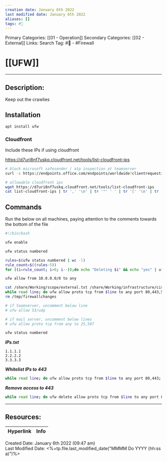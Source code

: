 ```yaml
---
creation date: January 6th 2022
last modified date: January 6th 2022
aliases: []
tags: #🧰
---
```


Primary Categories: [[01 - Operation]]
Secondary Categories:  [[02 - External]]
Links: 
Search Tag: #🧰   - #Firewall

# [[UFW]]  
___

## Description:
Keep out the crawlies 

## Installation
```bash 
apt install ufw
```

### Cloudfront
Include these IPs if using cloudfront 

https://d7uri8nf7uskq.cloudfront.net/tools/list-cloudfront-ips

```bash 
# block microsoft safesender / atp inspection at teamserver
curl -s https://endpoints.office.com/endpoints/worldwide?clientrequestid=b10c5ed1-bad1-445f-b386-b919946339a7 | grep '/' | tr -s ' ' | cut -f 2 -d ' ' | tr -d '"' | tr -d ',' > protection-ips.txt 

# allowable cloudfront ips
wget https://d7uri8nf7uskq.cloudfront.net/tools/list-cloudfront-ips
cat list-cloudfront-ips | tr ',' '\n' | tr '"' ' ' | tr '[' '\n' | tr -s ' ' | cut -f 2 -d ' ' | grep -v CLOUDFRONT > cloudfront-ips.txt
```

## Commands
Run the below on all machines, paying attention to the comments towards the bottom of the file 

```bash 
#!/bin/bash

ufw enable 

ufw status numbered

rules=$(ufw status numbered | wc -l)
rule_count=$((rules-5))
for ((i=rule_count; i>0; i--));do echo "Deleting $i" && echo "yes" | ufw delete $i;done

ufw allow from 10.0.0.0/8 to any

cat /share/Working/scope/external.txt /share/Working/infrastructure/cisa-ips-only.txt > /tmp/firewallchanges
while read line; do ufw allow proto tcp from $line to any port 80,443,5000:5999; done < /tmp/firewallchanges
rm /tmp/firewallchanges

# if teamserver, uncomment below line 
# ufw allow 53/udp

# if mail server, uncomment below lines
# ufw allow proto tcp from any to 25,587

ufw status numbered
```

**_IPs.txt_**
```
1.1.1.1
2.2.2.2
3.3.3.3
```

**_Whitelist IPs to 443_**
```bash
while read line; do ufw allow proto tcp from $line to any port 80,443; done < IPs.txt
```

**_Remove access to 443_**
```bash
while read line; do ufw delete allow proto tcp from $line to any port 80,443; done < IPs.txt
```
___

## Resources:

| Hyperlink | Info |
| --------- | ---- |


Created Date: January 6th 2022 (09:47 am)  
Last Modified Date: <%+tp.file.last_modified_date("MMMM Do YYYY (hh:ss a)")%>
